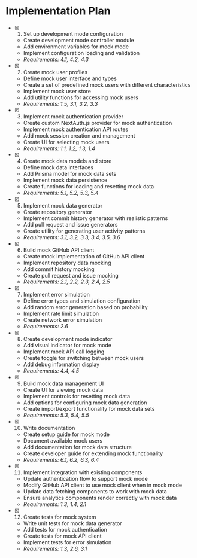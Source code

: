 # Implementation Plan

- [x] 1. Set up development mode configuration
  - Create development mode controller module
  - Add environment variables for mock mode
  - Implement configuration loading and validation
  - _Requirements: 4.1, 4.2, 4.3_

- [x] 2. Create mock user profiles
  - Define mock user interface and types
  - Create a set of predefined mock users with different characteristics
  - Implement mock user store
  - Add utility functions for accessing mock users
  - _Requirements: 1.5, 3.1, 3.2, 3.3_

- [x] 3. Implement mock authentication provider
  - Create custom NextAuth.js provider for mock authentication
  - Implement mock authentication API routes
  - Add mock session creation and management
  - Create UI for selecting mock users
  - _Requirements: 1.1, 1.2, 1.3, 1.4_

- [x] 4. Create mock data models and store
  - Define mock data interfaces
  - Add Prisma model for mock data sets
  - Implement mock data persistence
  - Create functions for loading and resetting mock data
  - _Requirements: 5.1, 5.2, 5.3, 5.4_

- [x] 5. Implement mock data generator
  - Create repository generator
  - Implement commit history generator with realistic patterns
  - Add pull request and issue generators
  - Create utility for generating user activity patterns
  - _Requirements: 3.1, 3.2, 3.3, 3.4, 3.5, 3.6_

- [x] 6. Build mock GitHub API client
  - Create mock implementation of GitHub API client
  - Implement repository data mocking
  - Add commit history mocking
  - Create pull request and issue mocking
  - _Requirements: 2.1, 2.2, 2.3, 2.4, 2.5_

- [x] 7. Implement error simulation
  - Define error types and simulation configuration
  - Add random error generation based on probability
  - Implement rate limit simulation
  - Create network error simulation
  - _Requirements: 2.6_

- [x] 8. Create development mode indicator
  - Add visual indicator for mock mode
  - Implement mock API call logging
  - Create toggle for switching between mock users
  - Add debug information display
  - _Requirements: 4.4, 4.5_

- [x] 9. Build mock data management UI
  - Create UI for viewing mock data
  - Implement controls for resetting mock data
  - Add options for configuring mock data generation
  - Create import/export functionality for mock data sets
  - _Requirements: 5.3, 5.4, 5.5_

- [x] 10. Write documentation
  - Create setup guide for mock mode
  - Document available mock users
  - Add documentation for mock data structure
  - Create developer guide for extending mock functionality
  - _Requirements: 6.1, 6.2, 6.3, 6.4_

- [x] 11. Implement integration with existing components
  - Update authentication flow to support mock mode
  - Modify GitHub API client to use mock client when in mock mode
  - Update data fetching components to work with mock data
  - Ensure analytics components render correctly with mock data
  - _Requirements: 1.3, 1.4, 2.1_

- [x] 12. Create tests for mock system
  - Write unit tests for mock data generator
  - Add tests for mock authentication
  - Create tests for mock API client
  - Implement tests for error simulation
  - _Requirements: 1.3, 2.6, 3.1_